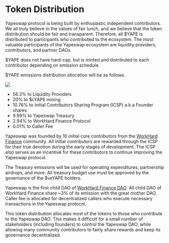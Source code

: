 # Token Distribution

Yapeswap protocol is being built by enthusiastic independent contributors. We all truly believe in the values of fair lunch, and we believe that the token distribution should be fair and transparent. Therefore, all $YAPE is distributed to participants who contributed to the ecosystem. The most valuable participants of the Yapeswap ecosystem are liquidity providers, contributors, and partner DAOs.

$YAPE does not have hard-cap, but is minted and distributed to each contributor depending on emission schedule.&#x20;

$YAPE emissions distribution allocation will be as follows.



![](https://firebasestorage.googleapis.com/v0/b/gitbook-x-prod.appspot.com/o/spaces%2F-Mfu4ct3fablS47H13sK%2Fuploads%2FuU6h72R8pGqPBkdAcii6%2Ffile.png?alt=media)



* 56.3% to Liquidity Providers
* 20% to $cYAPE mining
* 10.76% to Initial Contributors Sharing Program (ICSP) a.k.a Founder shares
* 9.99% to Yapeswap Treasury
* 2.94% to WorkHard Finance Protocol
* 0.01% to Caller Fee

Yapeswap was founded by 10 initial core contributors from the [WorkHard Finance](https://www.workhard.finance) community. All initial contributors are rewarded through the ICSP for their true devotion during the early stages of development. The ICSP also serves as an incentive for these contributors to continue improving the Yapeswap protocol.

The Treasury emissions will be used for operating expenditures, partnership airdrops, and more. All treasury budget use must be approved by the governance of the $veYAPE holders.

Yapeswap is the first child DAO of [WorkHard Finance DAO](https://www.workhard.finance). All child DAO of WorkHard Finance share \~3% of its emission with the great mother DAO. Caller fee is allocated for decentralized callers who execute necessary transactions in the Yapeswap protocol.

This token distribution allocates most of the tokens to those who contribute to the Yapeswap DAO. This makes it difficult for a small number of stakeholders (including founders) to control the Yapeswap DAO, while allowing many community contributors to fairly share rewards and keep its governance decentralized.&#x20;
